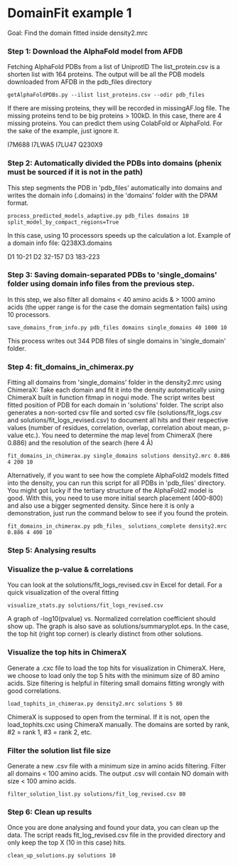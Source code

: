 # DomainFit example 1

Goal: Find the domain fitted inside density2.mrc


### Step 1: Download the AlphaFold model from AFDB 
Fetching AlphaFold PDBs from a list of UniprotID
The list_protein.csv is a shorten list with 164 proteins. The output will be all the PDB models downloaded from AFDB in the pdb_files directory

	getAlphaFoldPDBs.py --ilist list_proteins.csv --odir pdb_files
	
If there are missing proteins, they will be recorded in missingAF.log file. The missing proteins tend to be big proteins > 100kD.
In this case, there are 4 missing proteins. You can predict them using ColabFold or AlphaFold. For the sake of the example, just ignore it.

I7M688
I7LWA5
I7LU47
Q230X9

### Step 2: Automatically divided the PDBs into domains (phenix must be sourced if it is not in the path)
This step segments the PDB in 'pdb_files' automatically into domains and writes the domain info (.domains) in the 'domains' folder with the DPAM format.

	process_predicted_models_adaptive.py pdb_files domains 10 split_model_by_compact_regions=True

In this case, using 10 processors speeds up the calculation a lot.
Example of a domain info file: Q238X3.domains

D1	10-21
D2	32-157
D3	183-223


### Step 3: Saving domain-separated PDBs to 'single_domains' folder using domain info files from the previous step.
In this step, we also filter all domains < 40 amino acids & > 1000 amino acids (the upper range is for the case the domain segmentation fails) using 10 processors.

	save_domains_from_info.py pdb_files domains single_domains 40 1000 10

This process writes out 344 PDB files of single domains in 'single_domain' folder.

### Step 4: fit_domains_in_chimerax.py
Fitting all domains from 'single_domains' folder in the density2.mrc using ChimeraX: Take each domain and fit it into the density automatically using ChimeraX built in function fitmap in nogui mode. The script writes best fitted position of PDB for each domain in 'solutions' folder. The script also generates a non-sorted csv file and sorted csv file (solutions/fit_logs.csv and solutions/fit_logs_revised.csv) to document all hits and their respective values (number of residues, correlation, overlap, correlation about mean, p-value etc.). You need to determine the map level from ChimeraX (here 0.886) and the resolution of the search (here 4 Å)

	fit_domains_in_chimerax.py single_domains solutions density2.mrc 0.886 4 200 10

Alternatively, if you want to see how the complete AlphaFold2 models fitted into the density, you can run this script for all PDBs in 'pdb_files' directory. You might got lucky if the tertiary structure of the AlphaFold2 model is good. With this, you need to use more initial search placement (400-800) and also use a bigger segmented density. Since here it is only a demonstration, just run the command below to see if you found the protein.

	fit_domains_in_chimerax.py pdb_files_ solutions_complete density2.mrc 0.886 4 400 10
	

### Step 5: Analysing results

### Visualize the p-value & correlations
You can look at the solutions/fit_logs_revised.csv in Excel for detail. For a quick visualization of the overal fitting

	visualize_stats.py solutions/fit_logs_revised.csv
	
	
A graph of -log10(pvalue) vs. Normalized correlation coefficient should show up. The graph is also save as solutions/summaryplot.eps. In the case, the top hit (right top corner) is clearly distinct from other solutions.


### Visualize the top hits in ChimeraX
Generate a .cxc file to load the top hits for visualization in ChimeraX. Here, we choose to load only the top 5 hits with the minimum size of 80 amino acids. Size filtering is helpful in filtering small domains fitting wrongly with good correlations.

	load_tophits_in_chimerax.py density2.mrc solutions 5 80

ChimeraX is supposed to open from the terminal. If it is not, open the load_tophits.cxc using ChimeraX manually. The domains are sorted by rank, #2 = rank 1, #3 = rank 2, etc.

### Filter the solution list file size
Generate a new .csv file with a minimum size in amino acids filtering. Filter all domains < 100 amino acids. The output .csv will contain NO domain with size < 100 amino acids.

	filter_solution_list.py solutions/fit_log_revised.csv 80
	
	
### Step 6: Clean up results
Once you are done analysing and found your data, you can clean up the data. The script reads fit_log_revised.csv file in the provided directory and only keep the top X (10 in this case) hits.

	clean_up_solutions.py solutions 10